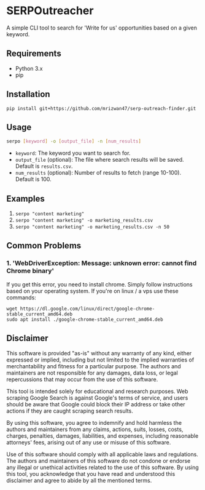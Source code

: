 # SERPOutreacher

A simple CLI tool to search for 'Write for us' opportunities based on a given keyword.

## Requirements

- Python 3.x
- pip

## Installation

`pip install git+https://github.com/mrizwan47/serp-outreach-finder.git`

## Usage

```bash
serpo [keyword] -o [output_file] -n [num_results]
```

- `keyword`: The keyword you want to search for.
- `output_file` (optional): The file where search results will be saved. Default is `results.csv`.
- `num_results` (optional): Number of results to fetch (range 10-100). Default is 100.

## Examples

1. `serpo "content marketing"`
2. `serpo "content marketing" -o marketing_results.csv`
3. `serpo "content marketing" -o marketing_results.csv -n 50`


## Common Problems
### 1. 'WebDriverException: Message: unknown error: cannot find Chrome binary'
If you get this error, you need to install chrome. Simply follow instructions based on your operating system. If you're on linux / a vps use these commands:

```
wget https://dl.google.com/linux/direct/google-chrome-stable_current_amd64.deb
sudo apt install ./google-chrome-stable_current_amd64.deb
```


## Disclaimer
This software is provided "as-is" without any warranty of any kind, either expressed or implied, including but not limited to the implied warranties of merchantability and fitness for a particular purpose. The authors and maintainers are not responsible for any damages, data loss, or legal repercussions that may occur from the use of this software.

This tool is intended solely for educational and research purposes. Web scraping Google Search is against Google's terms of service, and users should be aware that Google could block their IP address or take other actions if they are caught scraping search results.

By using this software, you agree to indemnify and hold harmless the authors and maintainers from any claims, actions, suits, losses, costs, charges, penalties, damages, liabilities, and expenses, including reasonable attorneys' fees, arising out of any use or misuse of this software.

Use of this software should comply with all applicable laws and regulations. The authors and maintainers of this software do not condone or endorse any illegal or unethical activities related to the use of this software. By using this tool, you acknowledge that you have read and understood this disclaimer and agree to abide by all the mentioned terms.
